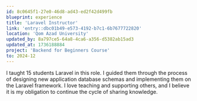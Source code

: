 ```yaml
---
id: 8c0645f1-27e0-46d8-ad43-ed2f42d499fb
blueprint: experience
title: 'Laravel Instructor'
link: 'entry::dbc01b49-e573-4192-b7c1-6b7677722820'
location: 'Qom Azad University'
updated_by: 8a797ce5-64a8-4ca6-a356-d5382ab15ad3
updated_at: 1736188884
project: 'Backend for Beginners Course'
to: 2024-12
---
```

I taught 15 students Laravel in this role. I guided them through the process of designing new application database schemas and implementing them on the Laravel framework. I love teaching and supporting others, and I believe it is my obligation to continue the cycle of sharing knowledge.